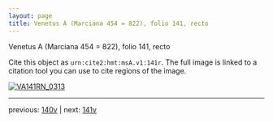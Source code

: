 ```yaml
---
layout: page
title: Venetus A (Marciana 454 = 822), folio 141, recto
---
```


Venetus A (Marciana 454 = 822), folio 141, recto

Cite this object as `urn:cite2:hmt:msA.v1:141r`.  The full image is linked to a citation tool you can use to cite regions of the image.

[![VA141RN_0313](http://www.homermultitext.org/iipsrv?IIIF=/project/homer/pyramidal/deepzoom/hmt/vaimg/2017a/VA141RN_0313.tif/full/800,/0/default.jpg)](http://www.homermultitext.org/ict2/?urn=urn:cite2:hmt:vaimg.2017a:VA141RN_0313) 

---

previous:  [140v](../140v/) | next: [141v](../141v/)